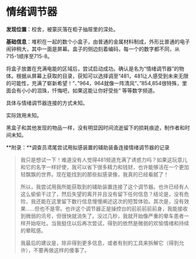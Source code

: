 # 情绪调节器

**发现位置**：校舍，被蒙灰落在柜子抽屉里的深处。

**基础信息**：堆积在一起的数个小盒子，由普通的金属材料制成，外形比普通的电子闹钟稍大，其中一面是屏幕。盒子的侧边刻着编码，每一个的数字都不同，从715-1顺序至715-8。

将盒子放置在充满电能的区域后，尝试启动成功。确认是名为“情绪调节器”的物体。根据从屏幕上获取的目录，获知可以选择调至“481，481让人感受到未来无限的可能性，充满了崭新希望！”、”964，964就像一阵清风“、”854,854很特殊，里面会有小小的泪珠，忏悔吧，如果这能让你好受些“ 等等数字频道。

具体与情绪调节器连接的方式未知。

实际效用未知。

黑盒子和其他发现的物品一样，没有明显因时间流逝留下的损耗痕迹，制作者和时间未知。

**附录：**调查员鸢尾尝试用拟感装置的辅助装备连接情绪调节器的记录

> 我只是想试一下！难道没有人觉得481频道充满了诱惑力吗？如果这玩意儿和它的名字一样好使，我可以省下很多精力和钱财，也许能够活在一个更加轻飘飘的世界。现在能找到的那些拟感录像，我真的已经看腻了！
>
> 所以，我尝试用我所能获取到的辅助装置连接了这个调节器。也许已经有人这么偷偷干过了，然后失望的离开并且没有留下任何信息？结论是，没有危险，我还能在这里留下数行信息慢慢阐述这次的短暂体验。其次是，没有效果……但也不是零。也许这个调节器正是操控台的前前前前前身，我能接收到微弱的讯号，但很快就消失了。没过几秒，我就开始像严重的晕车患者一样开始呕吐。当我挺住以后再次尝试，得到的依然是微弱的欢愉情绪和持续的晕眩感。
>
> 我最后的建议是，除非得到更多信息，或者有别的工具来拆解它（得到允许），不要再做这样的傻事了。